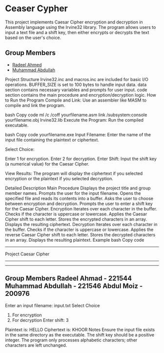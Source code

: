 # Ceaser Cypher
This project implements Caesar Cipher encryption and decryption in Assembly language using the Irvine32 library. The program allows users to input a text file and a shift key, then either encrypts or decrypts the text based on the user's choice.

## Group Members
- [Radeel Ahmed](https://github.com/RadeelAhmad)
- [Muhammad Abdullah](https://github.com/iabdullah215)

Project Structure
Irvine32.inc and macros.inc are included for basic I/O operations.
BUFFER_SIZE is set to 100 bytes to handle input data.
data section contains necessary variables and prompts for user input.
code section contains the main procedure and encryption/decryption logic.
How to Run the Program
Compile and Link: Use an assembler like MASM to compile and link the program.

bash
Copy code
ml /c /coff yourfilename.asm
link /subsystem:console yourfilename.obj Irvine32.lib
Execute the Program: Run the compiled executable.

bash
Copy code
yourfilename.exe
Input Filename: Enter the name of the input file containing the plaintext or ciphertext.

Select Choice:

Enter 1 for encryption.
Enter 2 for decryption.
Enter Shift: Input the shift key (a numerical value) for the Caesar Cipher.

View Results: The program will display the ciphertext if you selected encryption or the plaintext if you selected decryption.

Detailed Description
Main Procedure
Displays the project title and group member names.
Prompts the user for the input filename.
Opens the specified file and reads its contents into a buffer.
Asks the user to choose between encryption and decryption.
Prompts the user to enter a shift key for the Caesar Cipher.
Encryption
Iterates over each character in the buffer.
Checks if the character is uppercase or lowercase.
Applies the Caesar Cipher shift to each letter.
Stores the encrypted characters in an array.
Displays the resulting ciphertext.
Decryption
Iterates over each character in the buffer.
Checks if the character is uppercase or lowercase.
Applies the reverse Caesar Cipher shift to each letter.
Stores the decrypted characters in an array.
Displays the resulting plaintext.
Example
bash
Copy code
***********************
Project Caesar Cipher
***********************

---------------------------------------------------
Group Members
Radeel Ahmad - 221544
Muhammad Abdullah - 221546
Abdul Moiz - 200976
-----------------------------------------------------

Enter an input filename: input.txt
Select Choice
1. For encryption
2. For decryption
Enter shift: 3

Plaintext is: HELLO
Ciphertext is: KHOOR
Notes
Ensure the input file exists in the same directory as the executable.
The shift key should be a positive integer.
The program only processes alphabetic characters; other characters are left unchanged.
